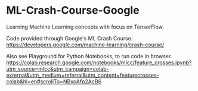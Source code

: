 # ML-Crash-Course-Google

Learning Machine Learning concepts with focus on TensorFlow.

Code provided through Google's ML Crash Course.
https://developers.google.com/machine-learning/crash-course/

Also see Playground for Python Notebooks, to run code in browser.
https://colab.research.google.com/notebooks/mlcc/feature_crosses.ipynb?utm_source=mlcc&utm_campaign=colab-external&utm_medium=referral&utm_content=featurecrosses-colab&hl=en#scrollTo=NBxoAfp2AcB6
